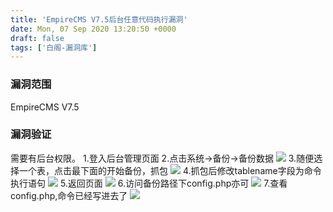 ```yaml
---
title: 'EmpireCMS V7.5后台任意代码执行漏洞'
date: Mon, 07 Sep 2020 13:20:50 +0000
draft: false
tags: ['白阁-漏洞库']
---
```


### 漏洞范围

EmpireCMS V7.5

### 漏洞验证

需要有后台权限。 1.登入后台管理页面 2.点击系统->备份->备份数据 ![](https://www.bylibrary.cn/wp-content/uploads/2020/09/15994843291.png) 3.随便选择一个表，点击最下面的开始备份，抓包 ![](https://www.bylibrary.cn/wp-content/uploads/2020/09/15994844081.png) 4.抓包后修改tablename字段为命令执行语句 ![](https://www.bylibrary.cn/wp-content/uploads/2020/09/15994845901.png) 5.返回页面 ![](https://www.bylibrary.cn/wp-content/uploads/2020/09/V663PE4R39@A5RTG.png) 6.访问备份路径下config.php亦可 ![](https://www.bylibrary.cn/wp-content/uploads/2020/09/15994847861.png) 7.查看config.php,命令已经写进去了 ![](https://www.bylibrary.cn/wp-content/uploads/2020/09/15994849521.png)
